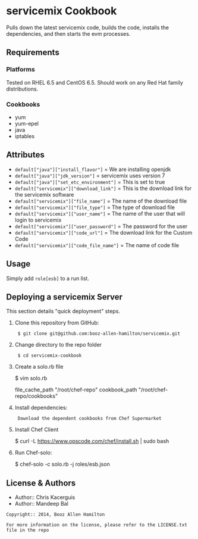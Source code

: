 servicemix Cookbook
=================
Pulls down the latest servicemix code, builds the code, installs the dependencies, and then starts the evm processes.

Requirements
------------
### Platforms
Tested on RHEL 6.5 and CentOS 6.5. Should work on any Red Hat family distributions.

### Cookbooks
- yum
- yum-epel
- java
- iptables

Attributes
----------
- `default["java"]["install_flavor"]` = We are installing openjdk
- `default["java"]["jdk_version"]` = servicemix uses version 7
- `default["java"]["set_etc_environment"]` = This is set to true
- `default["servicemix"]["download_link"]` = This is the download link for the servicemix software
- `default["servicemix"]["file_name"]` = The name of the download file
- `default["servicemix"]["file_type"]` = The type of download file
- `default["servicemix"]["user_name"]` = The name of the user that will login to servicemix
- `default["servicemix"]["user_password"]` = The password for the user
- `default["servicemix"]["code_url"]` = The download link for the Custom Code
- `default["servicemix"]["code_file_name"]` = The name of code file

Usage
-----
Simply add `role[esb]` to a run list.


Deploying a servicemix Server
-----------
This section details "quick deployment" steps.

1. Clone this repository from GitHub:

        $ git clone git@github.com:booz-allen-hamilton/servicemix.git

2. Change directory to the repo folder

        $ cd servicemix-cookbook

3. Create a solo.rb file

    $ vim solo.rb

      file_cache_path "/root/chef-repo"
      cookbook_path "/root/chef-repo/cookbooks"


3. Install dependencies:

        Download the dependent cookbooks from Chef Supermarket

4. Install Chef Client

    $ curl -L https://www.opscode.com/chef/install.sh | sudo bash

5. Run Chef-solo:

    $ chef-solo -c solo.rb -j roles/esb.json


License & Authors
-----------------
- Author:: Chris Kacerguis
- Author:: Mandeep Bal

```text
Copyright:: 2014, Booz Allen Hamilton

For more information on the license, please refer to the LICENSE.txt file in the repo
```
